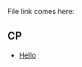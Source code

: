 File link comes here:

## CP
- [Hello](https://github.com/Amanduttbhagat/Demo_Ignore/blob/master/Java/CP/Hello.java)
